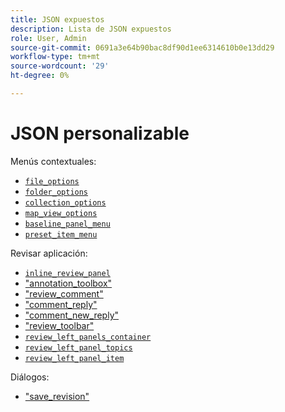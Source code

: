 ```yaml
---
title: JSON expuestos
description: Lista de JSON expuestos
role: User, Admin
source-git-commit: 0691a3e64b90bac8df90d1ee6314610b0e13dd29
workflow-type: tm+mt
source-wordcount: '29'
ht-degree: 0%

---
```



# JSON personalizable

Menús contextuales:

- [`file_options`](./jsons/context_menus/file_options.json)
- [`folder_options`](./jsons/context_menus/folder_options.json)
- [`collection_options`](./jsons/context_menus/collection_options.json)
- [`map_view_options`](./jsons/context_menus/map_view_options.json)
- [`baseline_panel_menu`](./jsons/context_menus/baseline_panel_menu.json)
- [`preset_item_menu`](./jsons/context_menus/preset_item_menu.json)

Revisar aplicación:

- [`inline_review_panel`](./jsons/review_app/inline_review_panel.json)
- [&quot;annotation_toolbox&quot;](./jsons/review_app/annotation_toolbox.json)
- [&quot;review_comment&quot;](./jsons/review_app/review_comment.json)
- [&quot;comment_reply&quot;](./jsons/review_app/comment_reply.json)
- [&quot;comment_new_reply&quot;](./jsons/review_app/comment_new_reply.json)
- [&quot;review_toolbar&quot;](./jsons/review_app/review_toolbar.json)
- [`review_left_panels_container`](./jsons/review_app/review_left_panels_container.json)
- [`review_left_panel_topics`](./jsons/review_app/review_left_panel_topics.json)
- [`review_left_panel_item`](./jsons/review_app/review_left_panel_item.json)

Diálogos:

- [&quot;save_revision&quot;](./jsons/dialogs/save_revision.json)